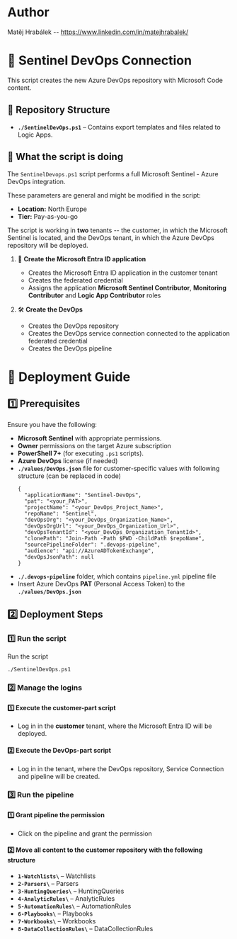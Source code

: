 # Author

Matěj Hrabálek -- https://www.linkedin.com/in/matejhrabalek/

# 📌 Sentinel DevOps Connection

This script creates the new Azure DevOps repository with Microsoft Code content.

## 📂 Repository Structure

- **`./SentinelDevOps.ps1`** – Contains export templates and files related to Logic Apps.

## 📌 What the script is doing

The `SentinelDevops.ps1` script performs a full Microsoft Sentinel - Azure DevOps integration.

These parameters are general and might be modified in the script:
   - **Location:** North Europe
   - **Tier:** Pay-as-you-go

The script is working in **two** tenants -- the customer, in which the Microsoft Sentinel is located, and the DevOps tenant, in which the Azure DevOps repository will be deployed. 

1. 🚀 **Create the Microsoft Entra ID application**  
   - Creates the Microsoft Entra ID application in the customer tenant
   - Creates the federated credential
   - Assigns the application **Microsoft Sentinel Contributor**, **Monitoring Contributor** and **Logic App Contributor** roles

2. 🛠️ **Create the DevOps**  
   - Creates the DevOps repository
   - Creates the DevOps service connection connected to the application federated credential
   - Creates the DevOps pipeline 

# 🚀 Deployment Guide

## 1️⃣ Prerequisites

Ensure you have the following:
- **Microsoft Sentinel** with appropriate permissions.
- **Owner** permissions on the target Azure subscription
- **PowerShell 7+** (for executing `.ps1` scripts).
- **Azure DevOps** license (if needed)
-  **`./values/DevOps.json`** file for customer-specific values with following structure (can be replaced in code)
   ```
   {
     "applicationName": "Sentinel-DevOps",
     "pat": "<your_PAT>",
     "projectName": "<your_DevOps_Project_Name>",
     "repoName": "Sentinel",
     "devOpsOrg": "<your_DevOps_Organization_Name>",
     "devOpsOrgUrl": "<your_DevOps_Organization_Url>",
     "devOpsTenantId": "<your_DevOps_Organization_TenantId>",
     "clonePath": "Join-Path -Path $PWD -ChildPath $repoName",
     "sourcePipelineFolder": ".devops-pipeline",
     "audience": "api://AzureADTokenExchange",
     "devOpsJsonPath": null
   }
   ```
-  **`./.devops-pipeline`** folder, which contains `pipeline.yml` pipeline file
- Insert Azure DevOps **PAT** (Personal Access Token) to the **`./values/DevOps.json`**

## 2️⃣ Deployment Steps

### 1️⃣ Run the script

Run the script

`./SentinelDevOps.ps1`

### 2️⃣ Manage the logins

#### 1️⃣ Execute the customer-part script
- Log in in the **customer** tenant, where the Microsoft Entra ID will be deployed.

#### 2️⃣ Execute the DevOps-part script
- Log in in the tenant, where the DevOps repository, Service Connection and pipeline will be created.

### 3️⃣ Run the pipeline

#### 1️⃣ Grant pipeline the permission
- Click on the pipeline and grant the permission

#### 2️⃣ Move all content to the customer repository with the following structure
- **`1-Watchlists\`** – Watchlists
- **`2-Parsers\`** – Parsers
- **`3-HuntingQueries\`** – HuntingQueries
- **`4-AnalyticRules\`** – AnalyticRules
- **`5-AutomationRules\`** – AutomationRules
- **`6-Playbooks\`** – Playbooks
- **`7-Workbooks\`** – Workbooks
- **`8-DataCollectionRules\`** – DataCollectionRules




